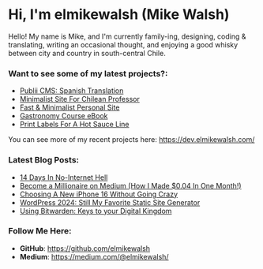 # Hi, I'm elmikewalsh (Mike Walsh)




Hello! My name is Mike, and I'm currently family-ing, designing, coding & translating, writing an occasional thought, and enjoying a good whisky between city and country in south-central Chile.




### **Want to see some of my latest projects?:**
<!-- PORTFOLIO:START -->
- [Publii CMS: Spanish Translation](https://dev.elmikewalsh.com/publii-cms-spanish-translation/)
- [Minimalist Site For Chilean Professor](https://dev.elmikewalsh.com/minimalist-site-for-chilean-professor/)
- [Fast &amp; Minimalist Personal Site](https://dev.elmikewalsh.com/fast-and-minimalist-personal-site/)
- [Gastronomy Course eBook](https://dev.elmikewalsh.com/ebook-for-a-university-gastronomy-course/)
- [Print Labels For A Hot Sauce Line](https://dev.elmikewalsh.com/print-labels-for-a-hot-sauce-line/)
<!-- PORTFOLIO:END -->


You can see more of my recent projects here: https://dev.elmikewalsh.com/

### **Latest Blog Posts:**
<!-- BLOG-POST-LIST:START -->
- [14 Days In No-Internet Hell](https://www.elmikewalsh.com/14-days-in-no-internet-hell/)
- [Become a Millionaire on Medium &lpar;How I Made $0.04 In One Month!&rpar;](https://www.elmikewalsh.com/becom-a-millionaire-on-medium-how-i-made-004-in-one-month/)
- [Choosing A New iPhone 16 Without Going Crazy](https://www.elmikewalsh.com/choosing-a-new-iphone-16-without-going-crazy/)
- [WordPress 2024: Still My Favorite Static Site Generator](https://www.elmikewalsh.com/wordpress-2024-static-website-generator/)
- [Using Bitwarden: Keys to your Digital Kingdom](https://www.elmikewalsh.com/bitwarden-keys-to-your-digital-kingdom/)
<!-- BLOG-POST-LIST:END -->

### **Follow Me Here:**

- **GitHub**: https://github.com/elmikewalsh
- **Medium**: https://medium.com/@elmikewalsh/
